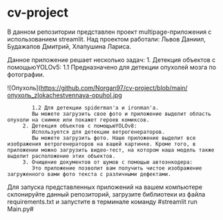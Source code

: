 # cv-project 

В данном репозитории представлен проект multipage-приложения с использованием streamlit. 
Над проектом работали: Львов Даниил, Будажапов Дмитрий, Хлапушина Лариса.

Данное приложение решает несколько задач:
         1. Детекция объектов с помощьюYOLOv5:
            1.1 Предназначено для детекции опухолей мозга по фотографии.
            
![Опухоль](https://github.com/Norgan97/cv-project/blob/main/опухоль_zlokachestvennaya-opuhol.jpg

            1.2 Для детекции spiderman'а и ironman'а.
            Вы можете загрузить свое фото и приложение выделит область опухоли на снимке или покажет героев комиксов. 
         2. Детекция объектов с помощьюYOLOv8:  
            Используется для детекции ветрогенераторов.
            Вы можете загрузить фото. Наше приложение выделит все изображения ветрогенераторов на вашей картинке. Кроме того, в приложении можно загрузить видео-тест, на котором наша модель также               выделит расположение этих объектов.
         3. Очищение документов от шумов с помощью автоэнкодера:
            Это приложение позволит вам получить чистое изображение загруженного вами фото текста с различными дефектами.

Для запуска представленных приложений на вашем компьютере склонируйте данный репозиторий, загрузите библиотеки из файла requirements.txt и запустите в терминале команду #streamlit run Main.py#
